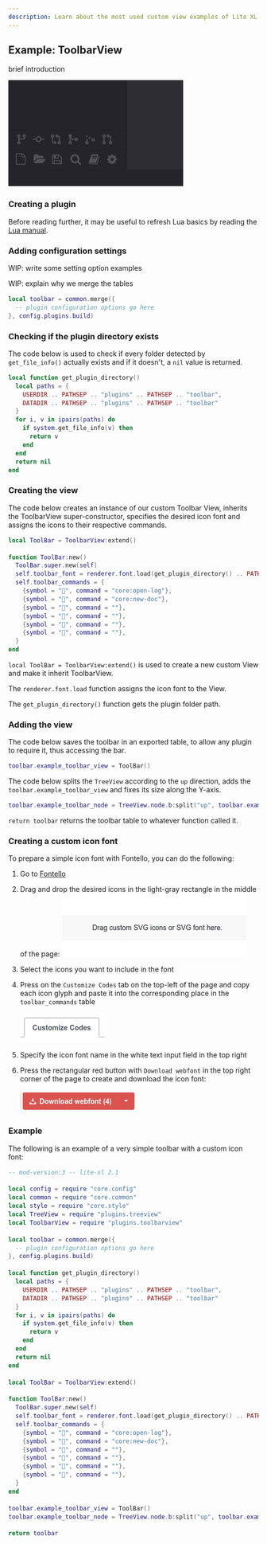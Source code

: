 ```yaml
---
description: Learn about the most used custom view examples of Lite XL.
---
```


## Example: ToolbarView

brief introduction

![Screenshot of a ToolBarView example][screenshot-toolbarview]

### Creating a plugin

Before reading further, it may be useful to refresh Lua basics by reading the [Lua manual][learning-lua].

### Adding configuration settings

WIP: write some setting option examples

WIP: explain why we merge the tables

```lua
local toolbar = common.merge({
  -- plugin configuration options go here
}, config.plugins.build)
```

### Checking if the plugin directory exists

The code below is used to check if every folder detected by `get_file_info()` 
actually exists and if it doesn't, a `nil` value is returned.

```lua
local function get_plugin_directory()
  local paths = {
    USERDIR .. PATHSEP .. "plugins" .. PATHSEP .. "toolbar",
    DATADIR .. PATHSEP .. "plugins" .. PATHSEP .. "toolbar"
  }
  for i, v in ipairs(paths) do
    if system.get_file_info(v) then
      return v
    end
  end
  return nil
end
```

### Creating the view

The code below creates an instance of our custom Toolbar View, inherits the ToolbarView super-constructor, 
specifies the desired icon font and assigns the icons to their respective commands.

```lua
local ToolBar = ToolbarView:extend()

function ToolBar:new()
  ToolBar.super.new(self)
  self.toolbar_font = renderer.font.load(get_plugin_directory() .. PATHSEP .. "toolbar.ttf", style.icon_big_font:get_size())
  self.toolbar_commands = {
    {symbol = "", command = "core:open-log"},
    {symbol = "", command = "core:new-doc"},
    {symbol = "", command = ""},
    {symbol = "", command = ""},
    {symbol = "", command = ""},
    {symbol = "", command = ""},
  }
end
```

`local ToolBar = ToolbarView:extend()` is used to create a new custom View and make it 
inherit ToolbarView.

The `renderer.font.load` function assigns the icon font to the View.

The `get_plugin_directory()` function gets the plugin folder path.

### Adding the view

The code below saves the toolbar in an exported table, to allow any plugin to require it, thus accessing the bar.

```lua
toolbar.example_toolbar_view = ToolBar()
```

The code below splits the `TreeView` according to the `up` direction, adds the `toolbar.example_toolbar_view` and fixes its size along the Y-axis.

```lua
toolbar.example_toolbar_node = TreeView.node.b:split("up", toolbar.example_toolbar_view, {y = true})
```

`return toolbar` returns the toolbar table to whatever function called it.

### Creating a custom icon font

To prepare a simple icon font with Fontello, you can do the following:

1. Go to [Fontello](https://fontello.com/)
2. Drag and drop the desired icons in the light-gray rectangle in the middle of the page: ![Drag & Drop][drag-n-drop]

3. Select the icons you want to include in the font
4. Press on the `Customize Codes` tab on the top-left of the page and copy each icon glyph and 
paste it into the corresponding place in the `toolbar_commands` table

    ![Customize Codes][customize-codes]

5. Specify the icon font name in the white text input field in the top right
6. Press the rectangular red button with `Download webfont` in the top right corner of the page to create and download the icon font: 

    ![Red Button][red-button]

### Example

The following is an example of a very simple toolbar with a custom icon font:
```lua
-- mod-version:3 -- lite-xl 2.1

local config = require "core.config"
local common = require "core.common"
local style = require "core.style"
local TreeView = require "plugins.treeview"
local ToolbarView = require "plugins.toolbarview"

local toolbar = common.merge({
  -- plugin configuration options go here
}, config.plugins.build)

local function get_plugin_directory()
  local paths = {
    USERDIR .. PATHSEP .. "plugins" .. PATHSEP .. "toolbar",
    DATADIR .. PATHSEP .. "plugins" .. PATHSEP .. "toolbar"
  }
  for i, v in ipairs(paths) do
    if system.get_file_info(v) then
      return v
    end
  end
  return nil
end

local ToolBar = ToolbarView:extend()

function ToolBar:new()
  ToolBar.super.new(self)
  self.toolbar_font = renderer.font.load(get_plugin_directory() .. PATHSEP .. "toolbar.ttf", style.icon_big_font:get_size())
  self.toolbar_commands = {
    {symbol = "", command = "core:open-log"},
    {symbol = "", command = "core:new-doc"},
    {symbol = "", command = ""},
    {symbol = "", command = ""},
    {symbol = "", command = ""},
    {symbol = "", command = ""},
  }
end

toolbar.example_toolbar_view = ToolBar()
toolbar.example_toolbar_node = TreeView.node.b:split("up", toolbar.example_toolbar_view, {y = true})

return toolbar
```

[screenshot-toolbarview]: ../assets/screenshots/views/toolbarview.png
[drag-n-drop]: ../assets/screenshots/views/drag-n-drop.png
[red-button]: ../assets/screenshots/views/red-button.png
[customize-codes]: ../assets/screenshots/views/customize-codes.png
[learning-lua]: https://www.lua.org/pil/contents.html
